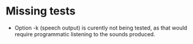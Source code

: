 # Missing tests

* Option -k (speech output) is curently not being tested, as that would require programmatic listening to the sounds produced.
